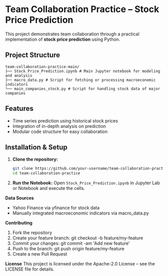 # Team Collaboration Practice – Stock Price Prediction

This project demonstrates team collaboration through a practical implementation of **stock price prediction** using Python.

## Project Structure

```plaintext
team-collaboration-practice-main/
├── Stock_Price_Prediction.ipynb # Main Jupyter notebook for modeling and analysis
├── macro_data.py # Script for fetching or processing macroeconomic indicators
└── main_companies_stock.py # Script for handling stock data of major companies
```

## Features

- Time series prediction using historical stock prices
- Integration of in-depth analysis on prediction
- Modular code structure for easy collaboration


## Installation & Setup

1. **Clone the repository:**
   ```bash
   git clone https://github.com/your-username/team-collaboration-practice.git
   cd team-collaboration-practice
   ```

2. **Run the Notebook:**
Open `Stock_Price_Prediction.ipynb` in Jupyter Lab or Notebook and execute the cells.

**Data Sources**
- Yahoo Finance via yfinance for stock data
- Manually integrated macroeconomic indicators via macro_data.py

**Contributing**
1. Fork the repository
2. Create your feature branch: git checkout -b feature/my-feature
3. Commit your changes: git commit -am 'Add new feature'
4. Push to the branch: git push origin feature/my-feature
5. Create a new Pull Request

**License**
This project is licensed under the Apache-2.0 License – see the LICENSE file for details.
